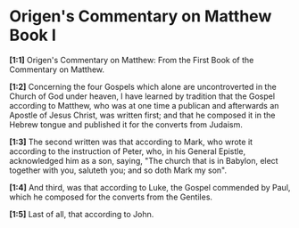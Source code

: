 # Origen's Commentary on Matthew Book I

**[1:1]** Origen's Commentary on Matthew: From the First Book of the Commentary on Matthew.

**[1:2]** Concerning the four Gospels which alone are uncontroverted in the Church of God under heaven, I have learned by tradition that the Gospel according to Matthew, who was at one time a publican and afterwards an Apostle of Jesus Christ, was written first; and that he composed it in the Hebrew tongue and published it for the converts from Judaism.

**[1:3]** The second written was that according to Mark, who wrote it according to the instruction of Peter, who, in his General Epistle, acknowledged him as a son, saying, "The church that is in Babylon, elect together with you, saluteth you; and so doth Mark my son".

**[1:4]** And third, was that according to Luke, the Gospel commended by Paul, which he composed for the converts from the Gentiles.

**[1:5]** Last of all, that according to John.

